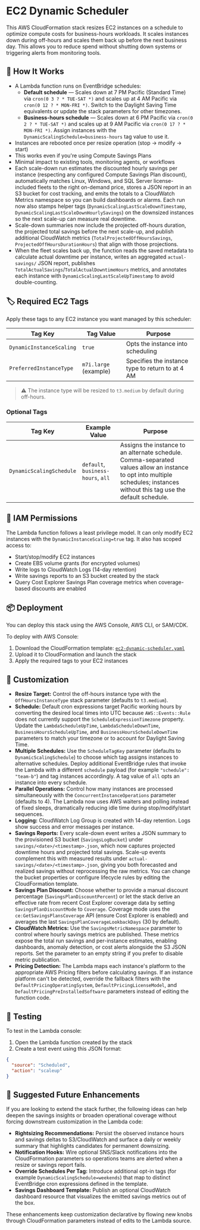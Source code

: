 
# EC2 Dynamic Scheduler

This AWS CloudFormation stack resizes EC2 instances on a schedule to optimize compute costs for business-hours workloads. It scales instances down during off-hours and scales them back up before the next business day. This allows you to reduce spend without shutting down systems or triggering alerts from monitoring tools.

## 🔧 How It Works

- A Lambda function runs on EventBridge schedules:
  - **Default schedule** — Scales down at 7 PM Pacific (Standard Time) via `cron(0 3 ? * TUE-SAT *)` and scales up at 4 AM Pacific via `cron(0 12 ? * MON-FRI *)`. Switch to the Daylight Saving Time equivalents or update the stack parameters for other timezones.
  - **Business-hours schedule** — Scales down at 6 PM Pacific via `cron(0 2 ? * TUE-SAT *)` and scales up at 9 AM Pacific via `cron(0 17 ? * MON-FRI *)`. Assign instances with the `DynamicScalingSchedule=business-hours` tag value to use it.
- Instances are rebooted once per resize operation (stop → modify → start)
- This works even if you're using Compute Savings Plans
- Minimal impact to existing tools, monitoring agents, or workflows
- Each scale-down run estimates the discounted hourly savings per instance (respecting any configured Compute Savings Plan discount), automatically matches Linux, Windows, and SQL Server license-included fleets to the right on-demand price, stores a JSON report in an S3 bucket for cost tracking, and emits the totals to a CloudWatch Metrics namespace so you can build dashboards or alarms. Each run now also stamps helper tags (`DynamicScalingLastScaleDownTimestamp`, `DynamicScalingLastScaleDownHourlySavings`) on the downsized instances so the next scale-up can measure real downtime.
- Scale-down summaries now include the projected off-hours duration, the projected total savings before the next scale-up, and publish additional CloudWatch metrics (`TotalProjectedOffHoursSavings`, `ProjectedOffHoursDurationHours`) that align with those projections.
- When the fleet scales back up, the function reads the saved metadata to calculate actual downtime per instance, writes an aggregated `actual-savings/` JSON report, publishes `TotalActualSavings`/`TotalActualDowntimeHours` metrics, and annotates each instance with `DynamicScalingLastScaleUpTimestamp` to avoid double-counting.

## 🏷️ Required EC2 Tags

Apply these tags to any EC2 instance you want managed by this scheduler:

| Tag Key                 | Tag Value            | Purpose                                           |
|------------------------|----------------------|---------------------------------------------------|
| `DynamicInstanceScaling` | `true`               | Opts the instance into scheduling                 |
| `PreferredInstanceType`  | `m7i.large` (example) | Specifies the instance type to return to at 4 AM |

> ⚠️ The instance type will be resized to `t3.medium` by default during off-hours.

### Optional Tags

| Tag Key                  | Example Value      | Purpose                                                                 |
|--------------------------|--------------------|-------------------------------------------------------------------------|
| `DynamicScalingSchedule` | `default`, `business-hours`, `all`   | Assigns the instance to an alternate schedule. Comma-separated values allow an instance to opt into multiple schedules; instances without this tag use the default schedule. |

## 🔐 IAM Permissions

The Lambda function follows a least privilege model. It can only modify EC2 instances with the `DynamicInstanceScaling=true` tag. It also has scoped access to:

- Start/stop/modify EC2 instances
- Create EBS volume grants (for encrypted volumes)
- Write logs to CloudWatch Logs (14-day retention)
- Write savings reports to an S3 bucket created by the stack
- Query Cost Explorer Savings Plan coverage metrics when coverage-based discounts are enabled

## 📦 Deployment

You can deploy this stack using the AWS Console, AWS CLI, or SAM/CDK.

To deploy with AWS Console:

1. Download the CloudFormation template: [`ec2-dynamic-scheduler.yaml`](./ec2-dynamic-scheduler.yaml)
2. Upload it to CloudFormation and launch the stack
3. Apply the required tags to your EC2 instances

## 📝 Customization

- **Resize Target:** Control the off-hours instance type with the `OffHoursInstanceType` stack parameter (defaults to `t3.medium`).
- **Schedule:** Default cron expressions target Pacific working hours by converting the desired local times into UTC because `AWS::Events::Rule` does not currently support the `ScheduleExpressionTimezone` property. Update the `LambdaScheduleUpTime`, `LambdaScheduleDownTime`, `BusinessHoursScheduleUpTime`, and `BusinessHoursScheduleDownTime` parameters to match your timezone or to account for Daylight Saving Time.
- **Multiple Schedules:** Use the `ScheduleTagKey` parameter (defaults to `DynamicScalingSchedule`) to choose which tag assigns instances to alternative schedules. Deploy additional EventBridge rules that invoke the Lambda with a different `schedule` payload (for example `"schedule": "team-b"`) and tag instances accordingly. A tag value of `all` opts an instance into every schedule.
- **Parallel Operations:** Control how many instances are processed simultaneously with the `ConcurrentInstanceOperations` parameter (defaults to 4). The Lambda now uses AWS waiters and polling instead of fixed sleeps, dramatically reducing idle time during stop/modify/start sequences.
- **Logging:** CloudWatch Log Group is created with 14-day retention. Logs show success and error messages per instance.
- **Savings Reports:** Every scale-down event writes a JSON summary to the provisioned S3 bucket (`SavingsLogBucket`) under `savings/<date>/<timestamp>.json`, which now captures projected downtime hours and projected total savings. Scale-up events complement this with measured results under `actual-savings/<date>/<timestamp>.json`, giving you both forecasted and realized savings without reprocessing the raw metrics. You can change the bucket properties or configure lifecycle rules by editing the CloudFormation template.
- **Savings Plan Discount:** Choose whether to provide a manual discount percentage (`SavingsPlanDiscountPercent`) or let the stack derive an effective rate from recent Cost Explorer coverage data by setting `SavingsPlanDiscountMode` to `Coverage`. Coverage mode uses the `ce:GetSavingsPlansCoverage` API (ensure Cost Explorer is enabled) and averages the last `SavingsPlanCoverageLookbackDays` (30 by default).
- **CloudWatch Metrics:** Use the `SavingsMetricNamespace` parameter to control where hourly savings metrics are published. These metrics expose the total run savings and per-instance estimates, enabling dashboards, anomaly detection, or cost alerts alongside the S3 JSON reports. Set the parameter to an empty string if you prefer to disable metric publication.
- **Pricing Detection:** The Lambda maps each instance's platform to the appropriate AWS Pricing filters before calculating savings. If an instance platform can't be detected, override the fallback filters with the `DefaultPricingOperatingSystem`, `DefaultPricingLicenseModel`, and `DefaultPricingPreInstalledSoftware` parameters instead of editing the function code.

## 🧪 Testing

To test in the Lambda console:

1. Open the Lambda function created by the stack
2. Create a test event using this JSON format:
```json
{
  "source": "Scheduled",
  "action": "scaleup"
}
```

## 🚀 Suggested Future Enhancements

If you are looking to extend the stack further, the following ideas can help deepen the savings insights or broaden operational coverage without forcing downstream customization in the Lambda code:

- **Rightsizing Recommendations:** Persist the observed instance hours and savings deltas to S3/CloudWatch and surface a daily or weekly summary that highlights candidates for permanent downsizing.
- **Notification Hooks:** Wire optional SNS/Slack notifications into the CloudFormation parameters so operations teams are alerted when a resize or savings report fails.
- **Override Schedules Per Tag:** Introduce additional opt-in tags (for example `DynamicScalingSchedule=weekends`) that map to distinct EventBridge cron expressions defined in the template.
- **Savings Dashboard Template:** Publish an optional CloudWatch dashboard resource that visualizes the emitted savings metrics out of the box.

These enhancements keep customization declarative by flowing new knobs through CloudFormation parameters instead of edits to the Lambda source.
